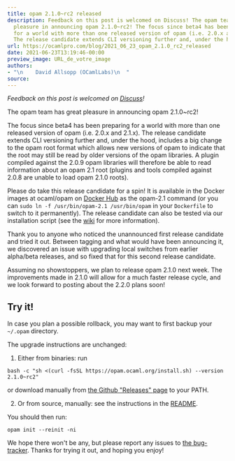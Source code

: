 ```yaml
---
title: opam 2.1.0~rc2 released
description: Feedback on this post is welcomed on Discuss! The opam team has great
  pleasure in announcing opam 2.1.0~rc2! The focus since beta4 has been preparing
  for a world with more than one released version of opam (i.e. 2.0.x and 2.1.x).
  The release candidate extends CLI versioning further and, under the ho...
url: https://ocamlpro.com/blog/2021_06_23_opam_2.1.0_rc2_released
date: 2021-06-23T13:19:46-00:00
preview_image: URL_de_votre_image
authors:
- "\n    David Allsopp (OCamlLabs)\n  "
source:
---
```


<p><em>Feedback on this post is welcomed on <a href="https://discuss.ocaml.org/t/ann-opam-2-1-0-rc2/8042">Discuss</a>!</em></p>
<p>The opam team has great pleasure in announcing opam 2.1.0~rc2!</p>
<p>The focus since beta4 has been preparing for a world with more than one released version of opam (i.e. 2.0.x and 2.1.x). The release candidate extends CLI versioning further and, under the hood, includes a big change to the opam root format which allows new versions of opam to indicate that the root may still be read by older versions of the opam libraries. A plugin compiled against the 2.0.9 opam libraries will therefore be able to read information about an opam 2.1 root (plugins and tools compiled against 2.0.8 are unable to load opam 2.1.0 roots).</p>
<p>Please do take this release candidate for a spin! It is available in the Docker images at ocaml/opam on <a href="https://hub.docker.com/r/ocaml/opam/tags">Docker Hub</a> as the opam-2.1 command (or you can <code>sudo ln -f /usr/bin/opam-2.1 /usr/bin/opam</code> in your <code>Dockerfile</code> to switch to it permanently). The release candidate can also be tested via our installation script (see the <a href="https://github.com/ocaml/opam/wiki/How-to-test-an-opam-feature#from-a-tagged-release-including-pre-releases">wiki</a> for more information).</p>
<p>Thank you to anyone who noticed the unannounced first release candidate and tried it out. Between tagging and what would have been announcing it, we discovered an issue with upgrading local switches from earlier alpha/beta releases, and so fixed that for this second release candidate.</p>
<p>Assuming no showstoppers, we plan to release opam 2.1.0 next week. The improvements made in 2.1.0 will allow for a much faster release cycle, and we look forward to posting about the 2.2.0 plans soon!</p>
<h2>Try it!</h2>
<p>In case you plan a possible rollback, you may want to first backup your
<code>~/.opam</code> directory.</p>
<p>The upgrade instructions are unchanged:</p>
<ol>
<li>Either from binaries: run
</li>
</ol>
<pre><code class="language-shell-session">bash -c &quot;sh &lt;(curl -fsSL https://opam.ocaml.org/install.sh) --version 2.1.0~rc2&quot;
</code></pre>
<p>or download manually from <a href="https://github.com/ocaml/opam/releases/tag/2.1.0-rc2">the Github &quot;Releases&quot; page</a> to your PATH.</p>
<ol start="2">
<li>Or from source, manually: see the instructions in the <a href="https://github.com/ocaml/opam/tree/2.1.0-rc2#compiling-this-repo">README</a>.
</li>
</ol>
<p>You should then run:</p>
<pre><code class="language-shell-session">opam init --reinit -ni
</code></pre>
<p>We hope there won't be any, but please report any issues to <a href="https://github.com/ocaml/opam/issues">the bug-tracker</a>.
Thanks for trying it out, and hoping you enjoy!</p>

